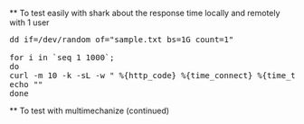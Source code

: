 ** To test easily with shark about the response time locally and remotely with 1 user
<pre>
dd if=/dev/random of="sample.txt bs=1G count=1"

for i in `seq 1 1000`; 
do 
curl -m 10 -k -sL -w " %{http_code} %{time_connect} %{time_total} " -X PUT http://172.28.162.21/486a4c59-ce8f-ed73-abc8-82b44afaa4f2/6bb9f19e-c559-4205-8290-e5a754c0a4ec -d @sample.txt
echo ""
done
</pre>


** To test with multimechanize (continued)
